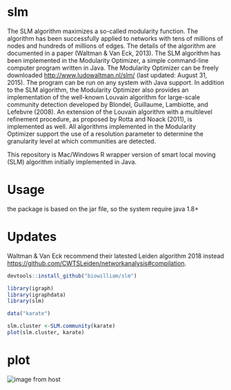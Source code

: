 # slm
The SLM algorithm maximizes a so-called modularity function. The algorithm has been successfully applied to networks with tens of millions of nodes and hundreds of millions of edges. The details of the algorithm are documented in a paper (Waltman & Van Eck, 2013).
The SLM algorithm has been implemented in the Modularity Optimizer, a simple command-line computer program written in Java. The Modularity Optimizer can be freely downloaded <http://www.ludowaltman.nl/slm/> (last updated: August 31, 2015). The program can be run on any system with Java support. In addition to the SLM algorithm, the Modularity Optimizer also provides an implementation of the well-known Louvain algorithm for large-scale community detection developed by Blondel, Guillaume, Lambiotte, and Lefebvre (2008). An extension of the Louvain algorithm with a multilevel refinement procedure, as proposed by Rotta and Noack (2011), is implemented as well. All algorithms implemented in the Modularity Optimizer support the use of a resolution parameter to determine the granularity level at which communities are detected.

This repository is Mac/Windows R wrapper version of smart local moving (SLM) algorithm initially implemented in Java. 


# Usage

the package is based on the jar file, so the system require java 1.8+ 

# Updates
Waltman & Van Eck recommend their latested Leiden algorithm 2018 instead <https://github.com/CWTSLeiden/networkanalysis#compilation>.


```r
devtools::install_github("biowilliam/slm")

library(igraph)
library(igraphdata)
library(slm)

data("karate")

slm.cluster <-SLM.community(karate)
plot(slm.cluster, karate)
```

# plot
![image from host](http://ludowaltman.nl/slm/network.png)
